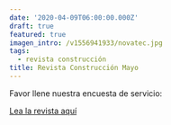 ```yaml
---
date: '2020-04-09T06:00:00.000Z'
draft: true
featured: true
imagen_intro: /v1556941933/novatec.jpg
tags:
  - revista construcción
title: Revista Construcción Mayo
---
```




Favor llene nuestra encuesta de servicio:

[Lea la revista aquí](https://forms.gle/tFseZyo8fjM9tbkA8 "Encuesta de servicio")
